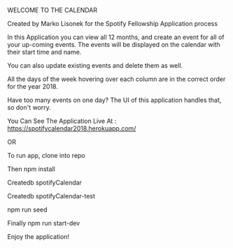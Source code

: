 WELCOME TO THE CALENDAR

Created by Marko Lisonek for the Spotify Fellowship Application process

In this Application you can view all 12 months, and create an event for all of your up-coming events. The events will be displayed on the calendar with their start time and name.

You can also update existing events and delete them as well.

All the days of the week hovering over each column are in the correct order for the year 2018.

Have too many events on one day? The UI of this application handles that, so don't worry.

You Can See The Application Live At : https://spotifycalendar2018.herokuapp.com/

OR

To run app, clone into repo

Then npm install

Createdb spotifyCalendar

Createdb spotifyCalendar-test

npm run seed

Finally npm run start-dev

Enjoy the application!
